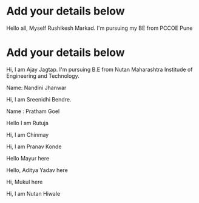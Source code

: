 
# Add your details below
Hello all, Myself Rushikesh Markad. I'm pursuing my BE from PCCOE Pune


# Add your details below
Hi, I am Ajay Jagtap. I'm pursuing B.E from Nutan Maharashtra Institude of Engineering and Technology.

Name: Nandini Jhanwar


Hi, I am Sreenidhi Bendre.

Name : Pratham Goel



Hello I am Rutuja


Hi, I am Chinmay


Hi, I am Pranav Konde





Hello Mayur here







Hello, Aditya Yadav here



Hi, Mukul here

Hi, I am Nutan Hiwale






